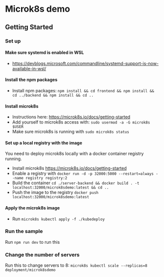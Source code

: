 # Microk8s demo

## Getting Started

### Set up

#### Make sure systemd is enabled in WSL
- https://devblogs.microsoft.com/commandline/systemd-support-is-now-available-in-wsl/

#### Install the npm packages
- Install npm packages: `npm install && cd frontend && npm install && cd ../backend && npm install && cd ..`

#### Install microk8s
- Instructions here: https://microk8s.io/docs/getting-started
- Add yourself to microk8s access with: `sudo usermod -a -G microk8s $USER` 
- Make sure microk8s is running with `sudo microk8s status`

#### Set up a local registry with the image

You need to deploy microk8s locally with a docker container registry running.

- Install microk8s https://microk8s.io/docs/getting-started
- Enable a registry with `docker run -d -p 32000:5000 --restart=always --name registry registry:2`
- Build the container `cd ./server-backend && docker build . -t localhost:32000/microk8sdemo:latest && cd ..`
- Push the image to the registry `docker push localhost:32000/microk8sdemo:latest` 

#### Apply the microk8s image 

- Run `microk8s kubectl apply -f ./kubedeploy`

### Run the sample

Run `npm run dev` to run this

### Change the number of servers

Run this to change servers to 8: `microk8s kubectl scale --replicas=8 deployment/microk8sdemo`
